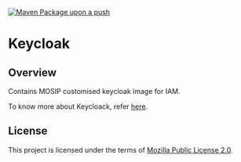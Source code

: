 [![Maven Package upon a push](https://github.com/mosip/keycloak/actions/workflows/push_trigger.yml/badge.svg?branch=develop)](https://github.com/mosip/keycloak/actions/workflows/push_trigger.yml)

# Keycloak

## Overview
Contains MOSIP customised keycloak image for IAM.  

To know more about Keycloack, refer [here](https://docs.mosip.io/1.2.0/modules/keycloak).

## License
This project is licensed under the terms of [Mozilla Public License 2.0](LICENSE).
